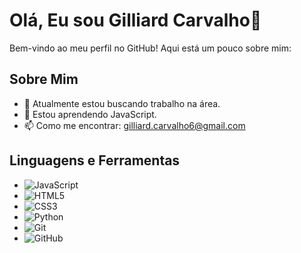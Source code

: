 # Olá, Eu sou Gilliard Carvalho👋

Bem-vindo ao meu perfil no GitHub! Aqui está um pouco sobre mim:

## Sobre Mim

- 🔭 Atualmente estou buscando trabalho na área.
- 🌱 Estou aprendendo JavaScript.
- 📫 Como me encontrar: gilliard.carvalho6@gmail.com


## Linguagens e Ferramentas

- ![JavaScript](https://img.shields.io/badge/-JavaScript-black?style=flat-square&logo=javascript)
- ![HTML5](https://img.shields.io/badge/-HTML5-E34F26?style=flat-square&logo=html5&logoColor=white)
- ![CSS3](https://img.shields.io/badge/-CSS3-1572B6?style=flat-square&logo=css3)
- ![Python](https://img.shields.io/badge/-Python-black?style=flat-square&logo=python)
- ![Git](https://img.shields.io/badge/-Git-black?style=flat-square&logo=git)
- ![GitHub](https://img.shields.io/badge/-GitHub-181717?style=flat-square&logo=github)



